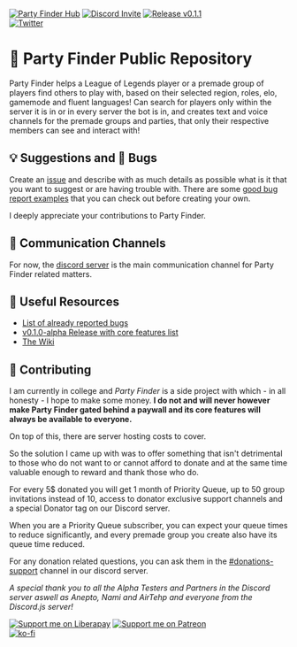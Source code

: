 [![Party Finder Hub](https://img.shields.io/discord/851099370384130099?color=blue&label=Party%20Finder%20Hub)](https://discord.gg/kC67JwCv94)
[![Discord Invite](https://img.shields.io/badge/Bot-Invite-blue?logo=discord)](https://discord.com/oauth2/authorize?client_id=851055179453300736&permissions=268446737&scope=applications.commands%20bot)
[![Release v0.1.1](https://img.shields.io/badge/beta-v.0.1.2-blue)](https://github.com/Viriatto/PartyFinder-BOT/releases/tag/v0.1.2-beta)<br>
[![Twitter](https://img.shields.io/twitter/follow/Viriaato?style=plastic)](https://twitter.com/Viriaato)<br>

# 🎉 Party Finder Public Repository

Party Finder helps a League of Legends player or a premade group of players find others to play with, based on their selected region, roles, elo, gamemode and fluent languages! Can search for players only within the server it is in or in every server the bot is in, and creates text and voice channels for the premade groups and parties, that only their respective members can see and interact with! 


## 💡 Suggestions and 🐞 Bugs

Create an [issue](https://github.com/Viriatto/PartyFinder-BOT/issues) and describe with as much details as possible what is it that you want to suggest or are having trouble with. There are some [good bug report examples](https://github.com/Viriatto/PartyFinder-BOT/labels/good%20bug%20report) that you can check out before creating your own.

I deeply appreciate your contributions to Party Finder.

## 💬 Communication Channels

For now, the [discord server](https://discord.gg/kC67JwCv94) is the main communication channel for Party Finder related matters.

## 📖 Useful Resources

- [List of already reported bugs](https://github.com/Viriatto/PartyFinder-BOT/labels/bug%20report)
- [v0.1.0-alpha Release with core features list](https://github.com/Viriatto/PartyFinder-BOT/releases/tag/v0.1.0-alpha)
- [The Wiki](https://github.com/Viriatto/PartyFinder-BOT/wiki)

## 🙏 Contributing

I am currently in college and *Party Finder* is a side project with which - in all honesty - I hope to make some money. **I do not and will never however make Party Finder gated behind a paywall and its core features will always be available to everyone.**

On top of this, there are server hosting costs to cover.

So the solution I came up with was to offer something that isn't detrimental to those who do not want to or cannot afford to donate and at the same time valuable enough to reward and thank those who do.

For every 5$ donated you will get 1 month of Priority Queue, up to 50 group invitations instead of 10, access to donator exclusive support channels and a special Donator tag on our Discord server.

When you are a Priority Queue subscriber, you can expect your queue times to reduce significantly, and every premade group you create also have its queue time reduced.

For any donation related questions, you can ask them in the [#donations-support](https://discord.gg/pXdXcCKJcQ) channel in our discord server.

*A special thank you to all the Alpha Testers and Partners in the Discord server aswell as Anepto, Nami and AirTehp and everyone from the Discord.js server!*

[![Support me on Liberapay](https://img.shields.io/liberapay/patrons/Viriato.PartyFinder.svg?logo=liberapay)](https://pt.liberapay.com/Viriato.PartyFinder/)
[![Support me on Patreon](https://img.shields.io/endpoint.svg?url=https%3A%2F%2Fshieldsio-patreon.vercel.app%2Fapi%3Fusername%3Dpartyfinder%26type%3Dpatrons&style=flat)](https://patreon.com/partyfinder)<br>
[![ko-fi](https://ko-fi.com/img/githubbutton_sm.svg)](https://ko-fi.com/U7U55NEKB)<br>
